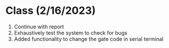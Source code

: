 # Class (2/16/2023)

1. Continue with report
2. Exhaustively test the system to check for bugs
3. Added functionality to change the gate code in serial terminal